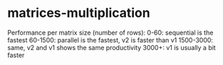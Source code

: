 # matrices-multiplication
Performance per matrix size (number of rows):
0-60: sequential is the fastest
60-1500: parallel is the fastest, v2 is faster than v1
1500-3000: same, v2 and v1 shows the same productivity
3000+: v1 is usually a bit faster 
